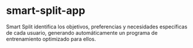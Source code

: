 # smart-split-app
Smart Split identifica los objetivos, preferencias y necesidades específicas de cada usuario, generando automáticamente un programa de entrenamiento optimizado para ellos.
